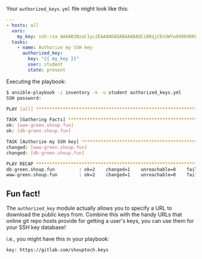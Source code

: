 Your `authorized_keys.yml` file might look like this:

```yaml
---
- hosts: all
  vars:
    my_key: ssh-rsa AAAAB3NzaC1yc2EAAAADAQABAAABAQCiBRqjCEnUWYw9X804RKFVhO0W/gFlVheVJILFQ00tDsSN7YxmCz7M3JIApV0B4qccf+QngrpTo2l8nS+p4uCvYWICBq0Ppg3gAIXXi6x5Q7NETVa5rMddVJuNX1H+qxujLifdwpkTkjD2aHkkzVfrWF3wbSxeR1Wf4F8gh0k9MdZoqwR9w1JIKKh0src8EQI5NGFxYU2YS4ZjcP4w3EeLKMyDYgBjCJL1WbXNSfUKH31w4l0XsDOhzpT0mPpikk2nEm+Vg8tN1I+oZdbPqUgPDeg0q8iJ4fKVVbFgVFwJ6wc2i0olJN9XsFjVABNXclB6OL+SFt7yPOCMyjqRZDFJ mike@lappy.home.shoup.io
  tasks:
    - name: Authorize my SSH key
      authorized_key:
        key: "{{ my_key }}"
        user: student
        state: present
```

Executing the playbook:

```bash
$ ansible-playbook -i inventory -k -u student authorized_keys.yml
SSH password:

PLAY [all] ********************************************************************

TASK [Gathering Facts] ********************************************************
ok: [www-green.shoup.fun]
ok: [db-green.shoup.fun]

TASK [Authorize my SSH key] ***************************************************
changed: [www-green.shoup.fun]
changed: [db-green.shoup.fun]

PLAY RECAP ********************************************************************
db-green.shoup.fun         : ok=2    changed=1    unreachable=0    failed=0   
www-green.shoup.fun        : ok=2    changed=1    unreachable=0    failed=0   
```

## Fun fact!

The `authorized_key` module actually allows you to specify a URL to download
the public keys from. Combine this with the handy URLs that online git repo
hosts provide for getting a user's keys, you can use them for your SSH key
database!

i.e., you might have this in your playbook:

```
key: https://gitlab.com/shouptech.keys
```
